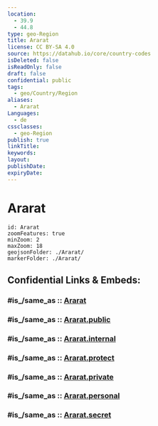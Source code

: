 ```yaml
---
location:
  - 39.9
  - 44.8
type: geo-Region
title: Ararat
license: CC BY-SA 4.0
source: https://datahub.io/core/country-codes
isDeleted: false
isReadOnly: false
draft: false
confidential: public
tags:
  - geo/Country/Region
aliases:
  - Ararat
Languages:
  - de
cssclasses:
  - geo-Region
publish: true
linkTitle:
keywords:
layout:
publishDate:
expiryDate:
---
```


# Ararat

```leaflet
id: Ararat
zoomFeatures: true 
minZoom: 2 
maxZoom: 18
geojsonFolder: ./Ararat/
markerFolder: ./Ararat/
```


## Confidential Links & Embeds: 

### #is_/same_as :: [Ararat](/_Standards/Earth/Continent/Asia/Asia~North~West/Armenia/Provinces~Armenia/Ararat.md) 

### #is_/same_as :: [Ararat.public](/_public/Earth/Continent/Asia/Asia~North~West/Armenia/Provinces~Armenia/Ararat.public.md) 

### #is_/same_as :: [Ararat.internal](/_internal/Earth/Continent/Asia/Asia~North~West/Armenia/Provinces~Armenia/Ararat.internal.md) 

### #is_/same_as :: [Ararat.protect](/_protect/Earth/Continent/Asia/Asia~North~West/Armenia/Provinces~Armenia/Ararat.protect.md) 

### #is_/same_as :: [Ararat.private](/_private/Earth/Continent/Asia/Asia~North~West/Armenia/Provinces~Armenia/Ararat.private.md) 

### #is_/same_as :: [Ararat.personal](/_personal/Earth/Continent/Asia/Asia~North~West/Armenia/Provinces~Armenia/Ararat.personal.md) 

### #is_/same_as :: [Ararat.secret](/_secret/Earth/Continent/Asia/Asia~North~West/Armenia/Provinces~Armenia/Ararat.secret.md)

